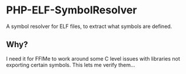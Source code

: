 # PHP-ELF-SymbolResolver

A symbol resolver for ELF files, to extract what symbols are defined.

## Why?

I need it for FFIMe to work around some C level issues with libraries not exporting certain symbols. This lets me verify them...